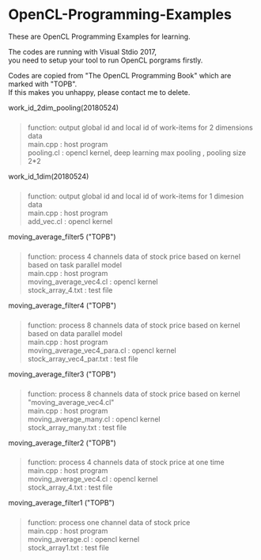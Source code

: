 # OpenCL-Programming-Examples
These are OpenCL Programming Examples for learning.

The codes are running with Visual Stdio 2017,  
you need to setup your tool to run OpenCL porgrams firstly. 

Codes are copied from "The OpenCL Programming Book" which are marked with "TOPB".  
If this makes you unhappy, please contact me to delete.  
  
 
work_id_2dim_pooling(20180524)
###
  >function: output global id and local id of work-items for 2 dimensions data    
    main.cpp                 : host program  
    pooling.cl               : opencl kernel, deep learning max pooling , pooling size 2*2

work_id_1dim(20180524) 
###
  >function: output global id and local id of work-items for 1 dimesion data    
    main.cpp                 : host program  
    add_vec.cl               : opencl kernel  

moving_average_filter5 ("TOPB") 
###
  >function: process 4 channels data of stock price based on kernel based on task parallel model    
    main.cpp                 : host program  
    moving_average_vec4.cl   : opencl kernel  
    stock_array_4.txt        : test file  

moving_average_filter4 ("TOPB") 
###
  >function: process 8 channels data of stock price based on kernel based on data parallel model    
    main.cpp                 : host program  
    moving_average_vec4_para.cl : opencl kernel  
    stock_array_vec4_par.txt : test file 

moving_average_filter3 ("TOPB") 
###
  >function: process 8 channels data of stock price based on kernel "moving_average_vec4.cl"  
    main.cpp                 : host program  
    moving_average_many.cl   : opencl kernel  
    stock_array_many.txt     : test file  
    
moving_average_filter2 ("TOPB") 
###
  > function: process 4 channels data of stock price at one time   
    main.cpp                 : host program  
    moving_average_vec4.cl   : opencl kernel  
    stock_array_4.txt        : test file  

moving_average_filter1 ("TOPB")
###
>function: process one channel data of stock price   
    main.cpp                 : host program  
    moving_average.cl        : opencl kernel  
    stock_array1.txt         : test file 


